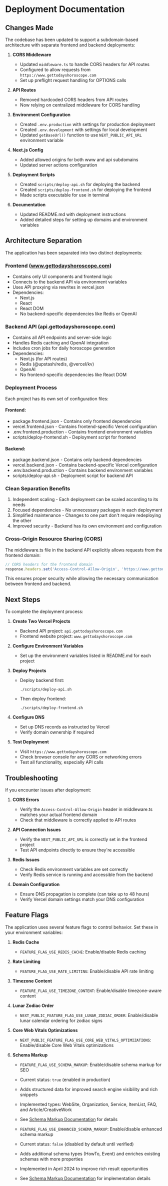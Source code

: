 # Deployment Documentation

## Changes Made

The codebase has been updated to support a subdomain-based architecture with separate frontend and backend deployments:

1. **CORS Middleware**
   - Updated `middleware.ts` to handle CORS headers for API routes
   - Configured to allow requests from `https://www.gettodayshoroscope.com`
   - Set up preflight request handling for OPTIONS calls

2. **API Routes**
   - Removed hardcoded CORS headers from API routes
   - Now relying on centralized middleware for CORS handling

3. **Environment Configuration**
   - Created `.env.production` with settings for production deployment
   - Created `.env.development` with settings for local development
   - Updated `getBaseUrl()` function to use `NEXT_PUBLIC_API_URL` environment variable

4. **Next.js Config**
   - Added allowed origins for both www and api subdomains
   - Updated server actions configuration

5. **Deployment Scripts**
   - Created `scripts/deploy-api.sh` for deploying the backend
   - Created `scripts/deploy-frontend.sh` for deploying the frontend
   - Made scripts executable for use in terminal

6. **Documentation**
   - Updated README.md with deployment instructions
   - Added detailed steps for setting up domains and environment variables

## Architecture Separation

The application has been separated into two distinct deployments:

### Frontend (www.gettodayshoroscope.com)
- Contains only UI components and frontend logic
- Connects to the backend API via environment variables
- Uses API proxying via rewrites in vercel.json
- Dependencies:
  - Next.js
  - React
  - React DOM
  - No backend-specific dependencies like Redis or OpenAI

### Backend API (api.gettodayshoroscope.com)
- Contains all API endpoints and server-side logic
- Handles Redis caching and OpenAI integration
- Includes cron jobs for daily horoscope generation
- Dependencies:
  - Next.js (for API routes)
  - Redis (@upstash/redis, @vercel/kv)
  - OpenAI
  - No frontend-specific dependencies like React DOM

### Deployment Process

Each project has its own set of configuration files:

#### Frontend:
- package.frontend.json - Contains only frontend dependencies
- vercel.frontend.json - Contains frontend-specific Vercel configuration
- .env.frontend.production - Contains frontend environment variables
- scripts/deploy-frontend.sh - Deployment script for frontend

#### Backend:
- package.backend.json - Contains only backend dependencies
- vercel.backend.json - Contains backend-specific Vercel configuration
- .env.backend.production - Contains backend environment variables
- scripts/deploy-api.sh - Deployment script for backend API

### Clean Separation Benefits

1. Independent scaling - Each deployment can be scaled according to its needs
2. Focused dependencies - No unnecessary packages in each deployment
3. Simplified maintenance - Changes to one part don't require redeploying the other
4. Improved security - Backend has its own environment and configuration

### Cross-Origin Resource Sharing (CORS)

The middleware.ts file in the backend API explicitly allows requests from the frontend domain:
```typescript
// CORS headers for the frontend domain
response.headers.set('Access-Control-Allow-Origin', 'https://www.gettodayshoroscope.com');
```

This ensures proper security while allowing the necessary communication between frontend and backend.

## Next Steps

To complete the deployment process:

1. **Create Two Vercel Projects**
   - Backend API project: `api.gettodayshoroscope.com`
   - Frontend website project: `www.gettodayshoroscope.com`

2. **Configure Environment Variables**
   - Set up the environment variables listed in README.md for each project

3. **Deploy Projects**
   - Deploy backend first:
     ```
     ./scripts/deploy-api.sh
     ```
   - Then deploy frontend:
     ```
     ./scripts/deploy-frontend.sh
     ```

4. **Configure DNS**
   - Set up DNS records as instructed by Vercel
   - Verify domain ownership if required

5. **Test Deployment**
   - Visit `https://www.gettodayshoroscope.com`
   - Check browser console for any CORS or networking errors
   - Test all functionality, especially API calls

## Troubleshooting

If you encounter issues after deployment:

1. **CORS Errors**
   - Verify the `Access-Control-Allow-Origin` header in middleware.ts matches your actual frontend domain
   - Check that middleware is correctly applied to API routes

2. **API Connection Issues**
   - Verify the `NEXT_PUBLIC_API_URL` is correctly set in the frontend project
   - Test API endpoints directly to ensure they're accessible

3. **Redis Issues**
   - Check Redis environment variables are set correctly
   - Verify Redis service is running and accessible from the backend

4. **Domain Configuration**
   - Ensure DNS propagation is complete (can take up to 48 hours)
   - Verify Vercel domain settings match your DNS configuration 

## Feature Flags

The application uses several feature flags to control behavior. Set these in your environment variables:

1. **Redis Cache**
   - `FEATURE_FLAG_USE_REDIS_CACHE`: Enable/disable Redis caching
   
2. **Rate Limiting**
   - `FEATURE_FLAG_USE_RATE_LIMITING`: Enable/disable API rate limiting

3. **Timezone Content**
   - `FEATURE_FLAG_USE_TIMEZONE_CONTENT`: Enable/disable timezone-aware content

4. **Lunar Zodiac Order**
   - `NEXT_PUBLIC_FEATURE_FLAG_USE_LUNAR_ZODIAC_ORDER`: Enable/disable lunar calendar ordering for zodiac signs

5. **Core Web Vitals Optimizations**
   - `NEXT_PUBLIC_FEATURE_FLAG_USE_CORE_WEB_VITALS_OPTIMIZATIONS`: Enable/disable Core Web Vitals optimizations

6. **Schema Markup**
   - `FEATURE_FLAG_USE_SCHEMA_MARKUP`: Enable/disable schema markup for SEO
   - Current status: `true` (enabled in production)
   - Adds structured data for improved search engine visibility and rich snippets
   - Implemented types: WebSite, Organization, Service, ItemList, FAQ, and Article/CreativeWork
   - See [Schema Markup Documentation](./docs/seo/SCHEMA_MARKUP.md) for details
   
   - `FEATURE_FLAG_USE_ENHANCED_SCHEMA_MARKUP`: Enable/disable enhanced schema markup
   - Current status: `false` (disabled by default until verified)
   - Adds additional schema types (HowTo, Event) and enriches existing schemas with more properties
   - Implemented in April 2024 to improve rich result opportunities
   - See [Schema Markup Documentation](./docs/seo/SCHEMA_MARKUP.md) for implementation details 